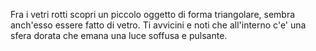 Fra i vetri rotti scopri un piccolo oggetto di forma triangolare, sembra
anch'esso essere fatto di vetro. Ti avvicini e noti che all'interno c'e'
una sfera dorata che emana una luce soffusa e pulsante.
